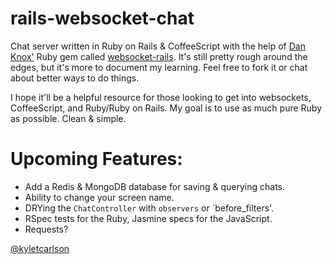 rails-websocket-chat
====================

Chat server written in Ruby on Rails &amp; CoffeeScript with the help of [Dan Knox'](https://github.com/DanKnox) Ruby gem called [websocket-rails](https://github.com/DanKnox/websocket-rails). It's still pretty rough around the edges, but it's more to document my learning. Feel free to fork it or chat about better ways to do things.

I hope it'll be a helpful resource for those looking to get into websockets, CoffeeScript, and Ruby/Ruby on Rails. My goal is to use as much pure Ruby as possible. Clean & simple.

Upcoming Features:
==================

- Add a Redis & MongoDB database for saving & querying chats.
- Ability to change your screen name.
- DRYing the `ChatController` with `observers` or `before_filters'.
- RSpec tests for the Ruby, Jasmine specs for the JavaScript.
- Requests?
 
[@kyletcarlson](https://twitter.com/kyletcarlson)

